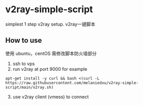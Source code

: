 # v2ray-simple-script
simplest 1 step v2ray setup. v2ray一键脚本

## How to use
使用 ubuntu，centOS 需修改脚本防火墙部分
1. ssh to vps
2. run v2ray at port 9000 for example
```
apt-get install -y curl && bash <(curl -L https://raw.githubusercontent.com/melaniedxu/v2ray-simple-script/main/v2ray.sh)
```
3. use v2ray client (vmess) to connect
